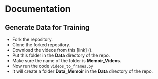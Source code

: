 # Documentation

## Generate Data for Training

* Fork the repository.
* Clone the forked repository.
* Download the videos from this [link] ().
* Put this folder in the **Data** directory of the repo.
* Make sure the name of the folder is **Memoir_Videos**.
* Now run the code `videos_to_frames.py`
* It will create a folder **Data_Memoir** in the **Data** directory of the repo.